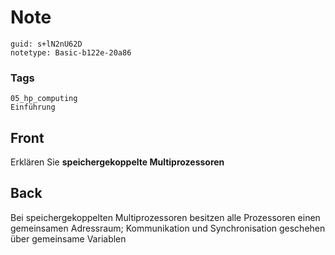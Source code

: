 # Note
```
guid: s+lN2nU62D
notetype: Basic-b122e-20a86
```

### Tags
```
05_hp_computing
Einführung
```

## Front
Erklären Sie <b>speichergekoppelte Multiprozessoren</b>

## Back
Bei speichergekoppelten Multiprozessoren besitzen alle Prozessoren einen gemeinsamen Adressraum; Kommunikation und Synchronisation geschehen über gemeinsame Variablen
